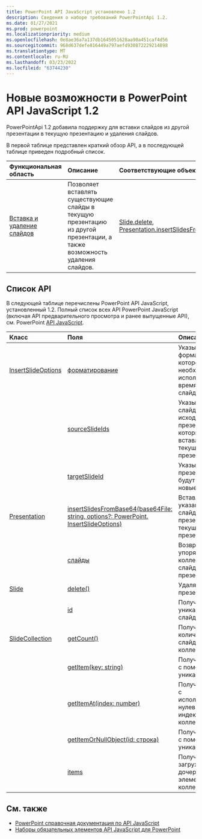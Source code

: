 ```yaml
---
title: PowerPoint API JavaScript установлено 1.2
description: Сведения о наборе требований PowerPointApi 1.2.
ms.date: 01/27/2021
ms.prod: powerpoint
ms.localizationpriority: medium
ms.openlocfilehash: 0e8ae36a7a137db1645051628aa90a451caf4d56
ms.sourcegitcommit: 968d637defe816449a797aefd930872229214898
ms.translationtype: MT
ms.contentlocale: ru-RU
ms.lasthandoff: 03/23/2022
ms.locfileid: "63744230"
---
```

# <a name="whats-new-in-powerpoint-javascript-api-12"></a>Новые возможности в PowerPoint API JavaScript 1.2

PowerPointApi 1.2 добавила поддержку для вставки слайдов из другой презентации в текущую презентацию и удаления слайдов.

В первой таблице представлен краткий обзор API, а в последующей таблице приведен подробный список.

| Функциональная область | Описание | Соответствующие объекты |
|:--- |:--- |:--- |
| [Вставка и удаление слайдов](../../powerpoint/insert-slides-into-presentation.md) | Позволяет вставлять существующие слайды в текущую презентацию из другой презентации, а также возможность удаления слайдов. | [Slide.delete](/javascript/api/powerpoint/powerpoint.slide#delete--), [Presentation.insertSlidesFromBase64](/javascript/api/powerpoint/powerpoint.presentation#powerpoint-powerpoint-presentation-insertslidesfrombase64-member(1))|

## <a name="api-list"></a>Список API

В следующей таблице перечислены PowerPoint API JavaScript, установленный 1.2. Полный список всех API PowerPoint JavaScript (включая API предварительного просмотра и ранее выпущенные API), см. PowerPoint [API JavaScript](/javascript/api/powerpoint?view=powerpoint-js-preview&preserve-view=true).

| Класс | Поля | Описание |
|:---|:---|:---|
|[InsertSlideOptions](/javascript/api/powerpoint/powerpoint.insertslideoptions)|[форматирование](/javascript/api/powerpoint/powerpoint.insertslideoptions#powerpoint-powerpoint-insertslideoptions-formatting-member)|Указывает форматирование, которое необходимо использовать во время вставки слайда.|
||[sourceSlideIds](/javascript/api/powerpoint/powerpoint.insertslideoptions#powerpoint-powerpoint-insertslideoptions-sourceslideids-member)|Указывает слайды из исходных презентаций, которые будут вставлены в текущую презентацию.|
||[targetSlideId](/javascript/api/powerpoint/powerpoint.insertslideoptions#powerpoint-powerpoint-insertslideoptions-targetslideid-member)|Указывает, где в презентации будут вставлены новые слайды.|
|[Presentation](/javascript/api/powerpoint/powerpoint.presentation)|[insertSlidesFromBase64(base64File: string, options?: PowerPoint. InsertSlideOptions)](/javascript/api/powerpoint/powerpoint.presentation#powerpoint-powerpoint-presentation-insertslidesfrombase64-member(1))|Вставляет указанные слайды из презентации в текущую презентацию.|
||[слайды](/javascript/api/powerpoint/powerpoint.presentation#powerpoint-powerpoint-presentation-slides-member)|Возвращает упорядоченную коллекцию слайдов в презентации.|
|[Slide](/javascript/api/powerpoint/powerpoint.slide)|[delete()](/javascript/api/powerpoint/powerpoint.slide#powerpoint-powerpoint-slide-delete-member(1))|Удаляет слайд из презентации.|
||[id](/javascript/api/powerpoint/powerpoint.slide#powerpoint-powerpoint-slide-id-member)|Получает уникальный ID слайда.|
|[SlideCollection](/javascript/api/powerpoint/powerpoint.slidecollection)|[getCount()](/javascript/api/powerpoint/powerpoint.slidecollection#powerpoint-powerpoint-slidecollection-getcount-member(1))|Получает количество слайдов в коллекции.|
||[getItem(key: string)](/javascript/api/powerpoint/powerpoint.slidecollection#powerpoint-powerpoint-slidecollection-getitem-member(1))|Получает слайд с помощью уникального ID.|
||[getItemAt(index: number)](/javascript/api/powerpoint/powerpoint.slidecollection#powerpoint-powerpoint-slidecollection-getitemat-member(1))|Получает слайд с использованием нулевого индекса в коллекции.|
||[getItemOrNullObject(id: строка)](/javascript/api/powerpoint/powerpoint.slidecollection#powerpoint-powerpoint-slidecollection-getitemornullobject-member(1))|Получает слайд с помощью уникального ID.|
||[items](/javascript/api/powerpoint/powerpoint.slidecollection#powerpoint-powerpoint-slidecollection-items-member)|Получает загруженные дочерние элементы в этой коллекции.|

## <a name="see-also"></a>См. также

- [PowerPoint справочная документация по API JavaScript](/javascript/api/powerpoint?view=powerpoint-js-1.2&preserve-view=true)
- [Наборы обязательных элементов API JavaScript для PowerPoint](powerpoint-api-requirement-sets.md)
